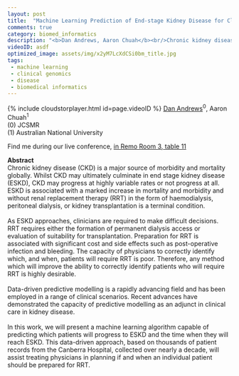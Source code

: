 ```yaml
---
layout: post
title:  "Machine Learning Prediction of End-stage Kidney Disease for Clinical Decision Support "
comments: true
category: biomed_informatics
description: "<b>Dan Andrews, Aaron Chuah</b><br/>Chronic kidney disease (CKD) is a major source of ..."
videoID: asdf
optimized_image: assets/img/x2yM7LcXdCSi0bm_title.jpg
tags:
 - machine learning
 - clinical genomics
 - disease
 - biomedical informatics
---
```

{% include cloudstorplayer.html id=page.videoID %}
[<u>Dan Andrews</u>](https://tinyurl.com/yc2wfa2n)<sup>0</sup>, Aaron Chuah<sup>1</sup><br/>
\(0\) JCSMR<br/>
\(1\) Australian National University

Find me during our live conference, [in Remo Room 3, table 11](https://remo.co)

<b>Abstract</b><br/>
Chronic kidney disease \(CKD\) is a major source of morbidity and mortality globally.  Whilst CKD may ultimately culminate in end stage kidney disease \(ESKD\), CKD may progress at highly variable rates or not progress at all.  ESKD is associated with a marked increase in mortality and morbidity and without renal replacement therapy \(RRT\) in the form of haemodialysis, peritoneal dialysis, or kidney transplantation is a terminal condition. <br/><br/>As ESKD approaches, clinicians are required to make difficult decisions. RRT requires either the formation of permanent dialysis access or evaluation of suitability for transplantation. Preparation for RRT is associated with significant cost and side effects such as post-operative infection and bleeding. The capacity of physicians to correctly identify which, and when, patients will require RRT is poor. Therefore, any method which will improve the ability to correctly identify patients who will require RRT is highly desirable. <br/><br/>Data-driven predictive modelling is a rapidly advancing field and has been employed in a range of clinical scenarios.  Recent advances have demonstrated the capacity of predictive modelling as an adjunct in clinical care in kidney disease.  <br/><br/>In this work, we will present a machine learning algorithm capable of predicting which patients will progress to ESKD and the time when they will reach ESKD. This data-driven approach, based on thousands of patient records from the Canberra Hospital, collected over nearly a decade, will assist treating physicians in planning if and when an individual patient should be prepared for RRT. 
